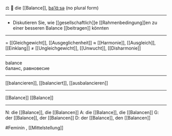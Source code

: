 ⚖️ 🔴 die [[Balance]], [baˈlɑ̃ːsə](https://youglish.com/pronounce/Balance/german)
(no plural form)

---
- Diskutieren Sie, wie [[gesellschaftlich]]e [[Rahmenbedingung]]en zu einer besseren Balance [[beitragen]] könnten

---
= [[Gleichgewicht]], [[Ausgeglichenheit]]
≈ [[Harmonie]], [[Ausgleich]], [[Einklang]]
≠ [[Ungleichgewicht]], [[Unwucht]], [[Disharmonie]]

---
balance  
баланс, равновесие

---
[[balancieren]], [[balanciert]], [[ausbalancieren]]

---
[[Balance]]
[[Balance]]


---
N: die [[Balance]], die [[Balancen]]
A: die [[Balance]], die [[Balancen]]
G: der [[Balance]], der [[Balancen]]
D: der [[Balance]], den [[Balancen]]


#Feminin , [[Mittelstellung]]